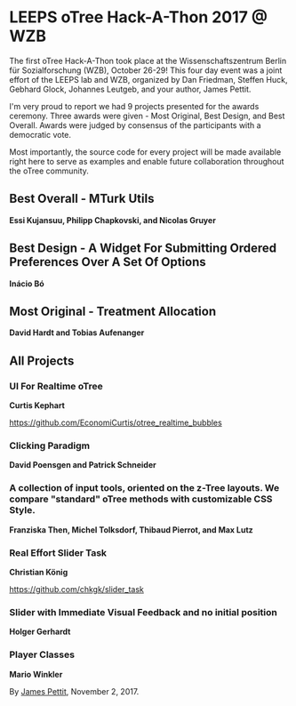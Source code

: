 # LEEPS oTree Hack-A-Thon 2017 @ WZB

The first oTree Hack-A-Thon took place at the Wissenschaftszentrum Berlin für Sozialforschung (WZB), October 26-29! This four day event was a joint effort of the LEEPS lab and WZB, organized by Dan Friedman, Steffen Huck, Gebhard Glock, Johannes Leutgeb, and your author, James Pettit.

I'm very proud to report we had 9 projects presented for the awards ceremony. Three awards were given - Most Original, Best Design, and Best Overall. Awards were judged by consensus of the participants with a democratic vote.

Most importantly, the source code for every project will be made available right here to serve as examples and enable future collaboration throughout the oTree community.

## Best Overall - MTurk Utils
**Essi Kujansuu, Philipp Chapkovski, and Nicolas Gruyer**

## Best Design - A Widget For Submitting Ordered Preferences Over A Set Of Options
**Inácio Bó**

## Most Original - Treatment Allocation
**David Hardt and Tobias Aufenanger**

## All Projects

### UI For Realtime oTree

**Curtis Kephart**

<https://github.com/EconomiCurtis/otree_realtime_bubbles>

### Clicking Paradigm
**David Poensgen and Patrick Schneider**

### A collection of input tools, oriented on the z-Tree layouts. We compare "standard" oTree methods with customizable CSS Style.
**Franziska Then, Michel Tolksdorf, Thibaud Pierrot, and Max Lutz**

### Real Effort Slider Task
**Christian König**

<https://github.com/chkgk/slider_task>

### Slider with Immediate Visual Feedback and no initial position
**Holger Gerhardt**

### Player Classes
**Mario Winkler**

By [James Pettit](https://github.com/etherealmachine), November 2, 2017.
